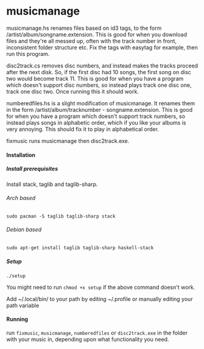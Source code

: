 # musicmanage

musicmanage.hs renames files based on id3 tags, to the form /artist/album/songname.extension.
This is good for when you download files and they're all messed up, often with the track number in front, inconsistent folder structure etc. Fix the tags with easytag for example, then run this program.

disc2track.cs removes disc numbers, and instead makes the tracks proceed after the next disk. So, if the first disc had 10 songs, the first song on disc two would become track 11.
This is good for when you have a program which doesn't support disc numbers, so instead plays track one disc one, track one disc two. Once running this it should work.

numberedfiles.hs is a slight modification of musicmanage. It renames them in the form /artist/album/tracknumber - songname.extension.
This is good for when you have a program which doesn't support track numbers, so instead plays songs in alphabetic order, which if you like your albums is very annoying. This should fix it to play in alphabetical order.

fixmusic runs musicmanage then disc2track.exe.

#### Installation

##### Install prerequisites

Install stack, taglib and taglib-sharp.

###### Arch based

`sudo pacman -S taglib taglib-sharp stack`

###### Debian based 

`sudo apt-get install taglib taglib-sharp haskell-stack`

##### Setup

`./setup`

You might need to run `chmod +x setup` if the above command doesn't work.

Add ~/.local/bin/ to your path by editing ~/.profile or manually editing your path variable

#### Running

run `fixmusic`, `musicmanage`, `numberedfiles` or `disc2track.exe` in the folder with your music in, depending upon what functionality you need.

